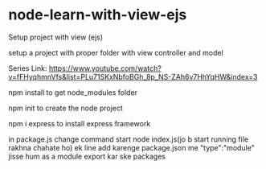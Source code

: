 # node-learn-with-view-ejs
Setup project with view (ejs)

setup a project with proper folder with view controller and model

Series Link: https://www.youtube.com/watch?v=fFHyqhmnVfs&list=PLu71SKxNbfoBGh_8p_NS-ZAh6v7HhYqHW&index=3

npm install to get node_modules folder

npm init to create the node project

npm i express to install express framework

in package.js change command start node index.js(jo b start running file rakhna chahate ho)
 ek line add karenge package.json me "type":"module" jisse hum as a module export kar ske packages
